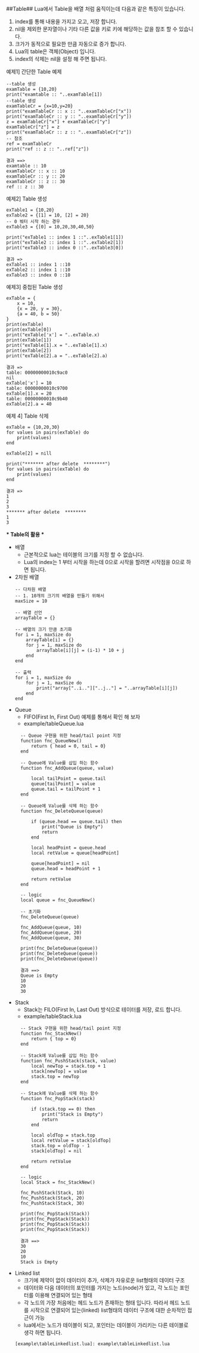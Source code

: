 ##Table##
Lua에서 Table을 배열 처럼 움직이는데 다음과 같은 특징이 있습니다.
1. index를 통해 내용을 가지고 오고, 저장 합니다.
2. nil을 제외한 문자열이나 기타 다른 값을 키로 키에 해당하는 값을 참조 할 수 있습니다.
3. 크가가 동적으로 필요한 만큼 자동으로 증가 합니다.
4. Lua의 table은 객체(Object) 입니다.
5. index의 삭제는 nil을 설정 해 주면 됩니다.

예제1] 간단한 Table 예제
```
--table 생성
examTable = {10,20}
print("examtable :: "..examTable[1])
--table 생성
examTableCr = {x=10,y=20}
print("examTableCr :: x :: "..examTableCr["x"])
print("examTableCr :: y :: "..examTableCr["y"])
z = examTableCr["x"] + examTableCr["y"] 
examTableCr["z"] = z
print("examTableCr :: z :: "..examTableCr["z"])
-- 참조 
ref = examTableCr
print("ref :: z :: "..ref["z"])

결과 ==> 
examtable :: 10
examTableCr :: x :: 10
examTableCr :: y :: 20
examTableCr :: z :: 30
ref :: z :: 30
```

예제2] Table 생성 
```
exTable1 = {10,20}
exTable2 = {[1] = 10, [2] = 20}
-- 0 붜터 시작 하는 경우 
exTable3 = {[0] = 10,20,30,40,50}

print("exTable1 :: index 1 ::"..exTable1[1])
print("exTable2 :: index 1 ::"..exTable2[1])
print("exTable3 :: index 0 ::"..exTable3[0])

결과 =>
exTable1 :: index 1 ::10
exTable2 :: index 1 ::10
exTable3 :: index 0 ::10
```

예제3] 중첩된 Table 생성
```
exTable = {
    x = 10,
    {x = 20, y = 30},
    {a = 40, b = 50}
}
print(exTable)
print(exTable[0])
print("exTable['x'] = "..exTable.x)
print(exTable[1])
print("exTable[1].x = "..exTable[1].x)
print(exTable[2])
print("exTable[2].a = "..exTable[2].a)

결과 =>
table: 00000000010c9ac0
nil
exTable['x'] = 10
table: 00000000010c9700
exTable[1].x = 20
table: 00000000010c9b40
exTable[2].a = 40
```

예제 4] Table 삭제
```
exTable = {10,20,30}
for values in pairs(exTable) do
    print(values)
end

exTable[2] = nill

print("******* after delete  ********")
for values in pairs(exTable) do
    print(values)
end

결과 =>
1
2
3
******* after delete  ********
1
3
```

**\* Table의 활용 \***
* 배열
  - 근본적으로 lua는 테이블의 크기를 지정 할 수 없습니다.
  - Lua의 index는 1 부터 시작을 하는데 0으로 시작을 할려면 시작점을 0으로 하면 됩니다.
* 2차원 배열
  ```
  -- 다차원 배열
  -- 1. 10개의 크기의 배열을 만들기 위해서 
  maxSize = 10

  -- 배열 선언
  arrayTable = {}

  -- 배열의 크기 만큼 초기화 
  for i = 1, maxSize do
      arrayTable[i] = {}
      for j = 1, maxSize do
          arrayTable[i][j] = (i-1) * 10 + j
      end
  end

  -- 출력
  for i = 1, maxSize do
      for j = 1, maxSize do
          print("array["..i.."]["..j.."] = "..arrayTable[i][j])
      end
  end

  ```
* Queue
  - FIFO(First In, First Out) 예제를 통해서 확인 해 보자
  - example/tableQueue.lua 
  ```
    -- Queue 구현을 위한 head/tail point 지정
    function fnc_QueueNew()
        return { head = 0, tail = 0}
    end 

    -- Queue에 Value를 삽입 하는 함수
    function fnc_AddQueue(queue, value)

        local tailPoint = queue.tail
        queue[tailPoint] = value
        queue.tail = tailPoint + 1
    end

    -- Queue에 Value를 삭제 하는 함수
    function fnc_DeleteQueue(queue)
        
        if (queue.head == queue.tail) then
            print("Queue is Empty")
            return
        end

        local headPoint = queue.head
        local retValue = queue[headPoint]

        queue[headPoint] = nil
        queue.head = headPoint + 1

        return retValue
    end

    -- logic
    local queue = fnc_QueueNew()

    -- 초기화 
    fnc_DeleteQueue(queue)

    fnc_AddQueue(queue, 10)
    fnc_AddQueue(queue, 20)
    fnc_AddQueue(queue, 30)

    print(fnc_DeleteQueue(queue))
    print(fnc_DeleteQueue(queue))
    print(fnc_DeleteQueue(queue))

    결과 ==>
    Queue is Empty
    10
    20
    30
  ```
* Stack
  - Stack는 FILO(First In, Last Out) 방식으로 테이터를 저장, 로드 합니다.
  - example/tableStack.lua 
  ```
    -- Stack 구현을 위한 head/tail point 지정
    function fnc_StackNew()
        return { top = 0}
    end 

    -- Stack에 Value를 삽입 하는 함수
    function fnc_PushStack(stack, value)
        local newTop = stack.top + 1
        stack[newTop] = value
        stack.top = newTop
    end

    -- Stack에 Value를 삭제 하는 함수
    function fnc_PopStack(stack)
        
        if (stack.top == 0) then
            print("Stack is Empty")
            return
        end

        local oldTop = stack.top
        local retValue = stack[oldTop]
        stack.top = oldTop - 1
        stack[oldTop] = nil

        return retValue
    end

    -- logic
    local Stack = fnc_StackNew()

    fnc_PushStack(Stack, 10)
    fnc_PushStack(Stack, 20)
    fnc_PushStack(Stack, 30)

    print(fnc_PopStack(Stack))
    print(fnc_PopStack(Stack))
    print(fnc_PopStack(Stack))
    print(fnc_PopStack(Stack))

    결과 ==>
    30
    20
    10
    Stack is Empty
  ```
* Linked list
  * 크기에 제약이 없이 데이터이 추가, 삭제가 자유로운 list형태의 데이터 구조
  * 데이터와 다음 데이터의 포인터를 가지는 노드(node)가 있고, 각 노드는 포인터를 이용해 연결되어 있는 형태
  * 각 노드의 가장 처음에는 헤드 노드가 존재하는 형태 입니다. 따라서 헤드 노드를 시작으로 연결되어 있는(linked) list형태의 데이터 구조에 대한 순차적인 접근이 가능
  * lua에서는 노드가 테이블이 되고, 포인터는 데이블이 가리키는 다른 테이블로 생각 하면 됩니다.
  ```
  [example\tableLinkedlist.lua]: example\tableLinkedlist.lua

  ```